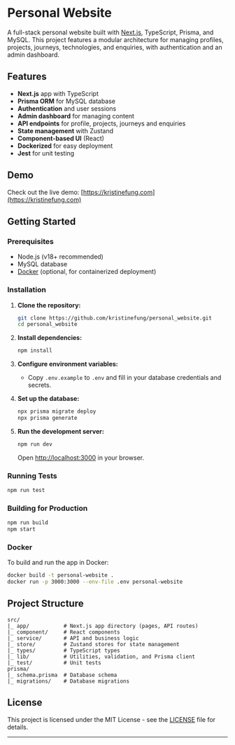 # Personal Website

A full-stack personal website built with [Next.js](https://nextjs.org), TypeScript, Prisma, and MySQL. This project features a modular architecture for managing profiles, projects, journeys, technologies, and enquiries, with authentication and an admin dashboard.

## Features

- **Next.js** app with TypeScript
- **Prisma ORM** for MySQL database
- **Authentication** and user sessions
- **Admin dashboard** for managing content
- **API endpoints** for profile, projects, journeys and enquiries
- **State management** with Zustand
- **Component-based UI** (React)
- **Dockerized** for easy deployment
- **Jest** for unit testing

## Demo

Check out the live demo: [https://kristinefung.com](https://kristinefung.com)

## Getting Started

### Prerequisites

- Node.js (v18+ recommended)
- MySQL database
- [Docker](https://www.docker.com/) (optional, for containerized deployment)

### Installation

1. **Clone the repository:**
   ```bash
   git clone https://github.com/kristinefung/personal_website.git
   cd personal_website
   ```

2. **Install dependencies:**
   ```bash
   npm install
   ```

3. **Configure environment variables:**
   - Copy `.env.example` to `.env` and fill in your database credentials and secrets.

4. **Set up the database:**
   ```bash
   npx prisma migrate deploy
   npx prisma generate
   ```

5. **Run the development server:**
   ```bash
   npm run dev
   ```
   Open [http://localhost:3000](http://localhost:3000) in your browser.

### Running Tests

```bash
npm run test
```

### Building for Production

```bash
npm run build
npm start
```

### Docker

To build and run the app in Docker:
```bash
docker build -t personal-website .
docker run -p 3000:3000 --env-file .env personal-website
```

## Project Structure

```
src/
|_ app/           # Next.js app directory (pages, API routes)
|_ component/     # React components
|_ service/       # API and business logic
|_ store/         # Zustand stores for state management
|_ types/         # TypeScript types
|_ lib/           # Utilities, validation, and Prisma client
|_ test/          # Unit tests
prisma/
|_ schema.prisma  # Database schema
|_ migrations/    # Database migrations
```

## License

This project is licensed under the MIT License - see the [LICENSE](LICENSE) file for details.

---


